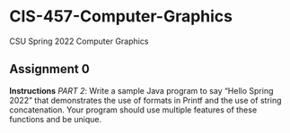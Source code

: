 # CIS-457-Computer-Graphics
CSU Spring 2022 Computer Graphics  

## Assignment 0
**Instructions**
*PART 2*: Write a sample Java program to say “Hello Spring 2022” that demonstrates the use of
formats in Printf and the use of string concatenation. Your program should use multiple
features of these functions and be unique.  